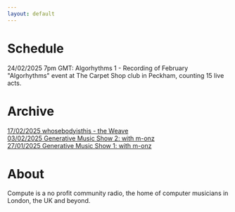 ```yaml
---
layout: default
---
```


# Schedule
24/02/2025 7pm GMT: Algorhythms 1 - Recording of February "Algorhythms" event at The Carpet Shop club in Peckham, counting 15 live acts.

# Archive
[17/02/2025 whosebodyisthis - the Weave](https://www.mixcloud.com/computedotradio/)<br/>
[03/02/2025 Generative Music Show 2: with m-onz](https://www.mixcloud.com/computedotradio/generative-music-show-2-with-m-onz/)<br/>
[27/01/2025 Generative Music Show 1: with m-onz](https://www.mixcloud.com/computedotradio/generative-music-show-1-with-m-onz/)<br/>

# About
Compute is a no profit community radio, the home of computer musicians in London, the UK and beyond.
